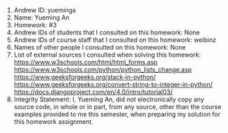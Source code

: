 1) Andrew ID: yueminga
2) Name: Yueming An
3) Homework: #3
4) Andrew IDs of students that I consulted on this homework: None
5) Andrew IDs of course staff that I consulted on this homework: weibinz
6) Names of other people I consulted on this homework: None
7) List of external sources I consulted when solving this homework:
    https://www.w3schools.com/html/html_forms.asp
    https://www.w3schools.com/python/python_lists_change.asp
    https://www.geeksforgeeks.org/stack-in-python/
    https://www.geeksforgeeks.org/convert-string-to-integer-in-python/ 
    https://docs.djangoproject.com/en/4.0/intro/tutorial03/
8) Integrity Statement: I, Yueming An, did not electronically copy any source code, in whole or in part, from any source, other than the course examples provided to me this semester, when preparing my solution for this homework assignment.
